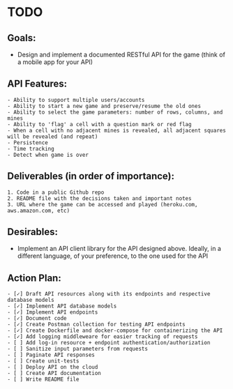 # TODO

## Goals:
- Design and implement a documented RESTful API for the game (think of a mobile app for your API)


## API Features:
    - Ability to support multiple users/accounts
    - Ability to start a new game and preserve/resume the old ones
    - Ability to select the game parameters: number of rows, columns, and mines
    - Ability to 'flag' a cell with a question mark or red flag
    - When a cell with no adjacent mines is revealed, all adjacent squares will be revealed (and repeat)
    - Persistence
    - Time tracking
    - Detect when game is over


## Deliverables (in order of importance):
    1. Code in a public Github repo
    2. README file with the decisions taken and important notes
    3. URL where the game can be accessed and played (heroku.com, aws.amazon.com, etc)


## Desirables:
- Implement an API client library for the API designed above. Ideally, in a different language, of your preference, to the one used for the API


## Action Plan:
    - [✓] Draft API resources along with its endpoints and respective database models
    - [✓] Implement API database models
    - [✓] Implement API endpoints
    - [✓] Document code
    - [✓] Create Postman collection for testing API endpoints
    - [✓] Create Dockerfile and docker-compose for containerizing the API
    - [✓] Add logging middleweare for easier tracking of requests
    - [ ] Add log-in resource + endpoint authentication/authorization
    - [ ] Sanitize input parameters from requests
    - [ ] Paginate API responses
    - [ ] Create unit-tests
    - [ ] Deploy API on the cloud
    - [ ] Create API documentation
    - [ ] Write README file
